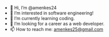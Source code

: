 - 👋 Hi, I’m @amenkes24
- 👀 I’m interested in software engineering!
- 🌱 I’m currently learning coding.
- 💞️ I’m looking for a career as a web developer.
- 📫 How to reach me: amenkes25@gmail.com

<!---
amenkes24/amenkes24 is a ✨ special ✨ repository because its `README.md` (this file) appears on your GitHub profile.
You can click the Preview link to take a look at your changes.
--->
